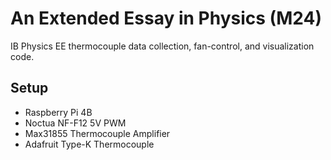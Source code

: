 # An Extended Essay in Physics (M24)
IB Physics EE thermocouple data collection, fan-control, and visualization code.

## Setup
- Raspberry Pi 4B
- Noctua NF-F12 5V PWM
- Max31855 Thermocouple Amplifier
- Adafruit Type-K Thermocouple
